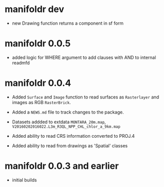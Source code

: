 
# manifoldr dev

* new Drawing function returns a component in sf form

# manifoldr 0.0.5

* added logic for WHERE argument to add clauses with AND to internal readmfd


# manifoldr 0.0.4

* Added `Surface` and `Image` function to read surfaces as `Rasterlayer` and images as RGB `RasterBrick`. 

* Added a `NEWS.md` file to track changes to the package.

* Datasets addded to extdata `MONTARA_20m.map`, `V20160202016022.L3m_R3QL_NPP_CHL_chlor_a_9km.map`

* Added ability to read CRS information converted to PROJ.4

* Added ability to read from drawings as 'Spatial' classes

# manifoldr 0.0.3 and earlier

* initial builds

